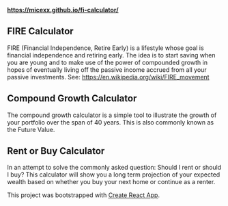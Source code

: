 **https://micexx.github.io/fi-calculator/**

## FIRE Calculator
FIRE (Financial Independence, Retire Early) is a lifestyle whose goal is financial independence and retiring early. The idea is to start saving when you are young and to make use of the power of compounded growth in hopes of eventually living off the passive income accrued from all your passive investments.
See: https://en.wikipedia.org/wiki/FIRE_movement 

## Compound Growth Calculator
The compound growth calculator is a simple tool to illustrate the growth of your portfolio over the span of 40 years. This is also commonly known as the Future Value.

## Rent or Buy Calculator
In an attempt to solve the commonly asked question: Should I rent or should I buy? This calculator will show you a long term projection of your expected wealth based on whether you buy your next home or continue as a renter.


This project was bootstrapped with [Create React App](https://github.com/facebook/create-react-app).
